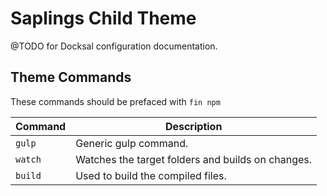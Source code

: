# Saplings Child Theme

@TODO for Docksal configuration documentation.

## Theme Commands

These commands should be prefaced with `fin npm`

Command | Description
--------|------------
`gulp` | Generic gulp command.
`watch` | Watches the target folders and builds on changes.
`build` | Used to build the compiled files.
